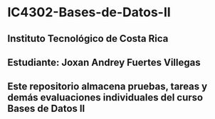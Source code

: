 # IC4302-Bases-de-Datos-II

## Instituto Tecnológico de Costa Rica
## Estudiante: Joxan Andrey Fuertes Villegas
## Este repositorio almacena pruebas, tareas y demás evaluaciones individuales del curso Bases de Datos ll
